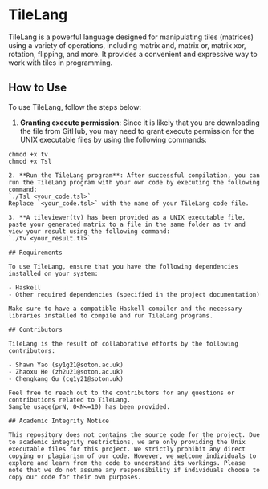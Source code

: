 # TileLang

TileLang is a powerful language designed for manipulating tiles (matrices) using a variety of operations, including matrix and, matrix or, matrix xor, rotation, flipping, and more. It provides a convenient and expressive way to work with tiles in programming.

## How to Use

To use TileLang, follow the steps below:

1. **Granting execute permission**: Since it is likely that you are downloading the file from GitHub, you may need to grant execute permission for the UNIX executable files by using the following commands:
```shell
chmod +x tv
chmod +x Tsl

2. **Run the TileLang program**: After successful compilation, you can run the TileLang program with your own code by executing the following command:
`./Tsl <your_code.tsl>`
Replace `<your_code.tsl>` with the name of your TileLang code file.

3. **A tileviewer(tv) has been provided as a UNIX executable file, paste your generated matrix to a file in the same folder as tv and view your result using the following command:
`./tv <your_result.tl>`

## Requirements

To use TileLang, ensure that you have the following dependencies installed on your system:

- Haskell
- Other required dependencies (specified in the project documentation)

Make sure to have a compatible Haskell compiler and the necessary libraries installed to compile and run TileLang programs.

## Contributors

TileLang is the result of collaborative efforts by the following contributors:

- Shawn Yao (sy1g21@soton.ac.uk)
- Zhaoxu He (zh2u21@soton.ac.uk)
- Chengkang Gu (cg1y21@soton.uk)

Feel free to reach out to the contributors for any questions or contributions related to TileLang.
Sample usage(prN, 0<N<=10) has been provided.

## Academic Integrity Notice

This repository does not contains the source code for the project. Due to academic integrity restrictions, we are only providing the Unix executable files for this project. We strictly prohibit any direct copying or plagiarism of our code. However, we welcome individuals to explore and learn from the code to understand its workings. Please note that we do not assume any responsibility if individuals choose to copy our code for their own purposes.
